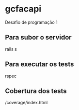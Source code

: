 # gcfacapi
Desafio de programação 1

## Para subor o servidor
rails s

## Para executar os tests
rspec

## Cobertura dos tests
/coverage/index.html